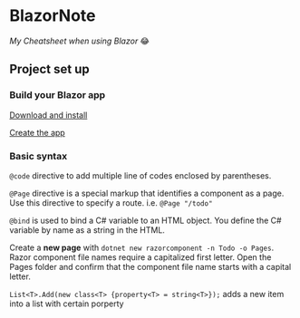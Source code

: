 # BlazorNote
*My Cheatsheet when using Blazor* 😂
## Project set up
### Build your Blazor app
[Download and install](https://dotnet.microsoft.com/en-us/learn/aspnet/blazor-tutorial/install)

[Create the app](https://dotnet.microsoft.com/en-us/learn/aspnet/blazor-tutorial/create)

### Basic syntax
`@code` directive to add multiple line of codes enclosed by parentheses.

`@Page` directive is a special markup that identifies a component as a page. Use this directive to specify a route. i.e. `@Page "/todo"`

`@bind` is used to bind a C# variable to an HTML object. You define the C# variable by name as a string in the HTML.

Create a **new page** with `dotnet new razorcomponent -n Todo -o Pages`. Razor component file names require a capitalized first letter. Open the Pages folder and confirm that the component file name starts with a capital letter.

`List<T>.Add(new class<T> {property<T> = string<T>});` adds a new item into a list with certain porperty
